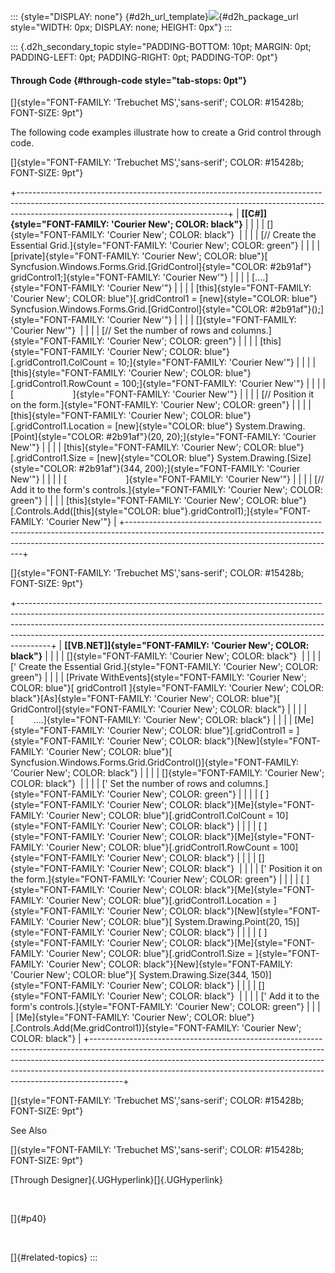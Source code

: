 ::: {style="DISPLAY: none"}
[](ms-xhelp:///?Id=d2h_url_template){#d2h_url_template}![](!package_url!){#d2h_package_url style="WIDTH: 0px; DISPLAY: none; HEIGHT: 0px"}
:::

::: {.d2h_secondary_topic style="PADDING-BOTTOM: 10pt; MARGIN: 0pt; PADDING-LEFT: 0pt; PADDING-RIGHT: 0pt; PADDING-TOP: 0pt"}
#### Through Code {#through-code style="tab-stops: 0pt"}

[]{style="FONT-FAMILY: 'Trebuchet MS','sans-serif'; COLOR: #15428b; FONT-SIZE: 9pt"} 

The following code examples illustrate how to create a Grid control through code.

[]{style="FONT-FAMILY: 'Trebuchet MS','sans-serif'; COLOR: #15428b; FONT-SIZE: 9pt"} 

+----------------------------------------------------------------------------------------------------------------------------------------------------------------------------------------------------------------+
| **[\[C#\]]{style="FONT-FAMILY: 'Courier New'; COLOR: black"}**                                                                                                                                                 |
|                                                                                                                                                                                                                |
| []{style="FONT-FAMILY: 'Courier New'; COLOR: black"}                                                                                                                                                           |
|                                                                                                                                                                                                                |
| [// Create the Essential Grid.]{style="FONT-FAMILY: 'Courier New'; COLOR: green"}                                                                                                                              |
|                                                                                                                                                                                                                |
| [private]{style="FONT-FAMILY: 'Courier New'; COLOR: blue"}[ Syncfusion.Windows.Forms.Grid.[GridControl]{style="COLOR: #2b91af"} gridControl1;]{style="FONT-FAMILY: 'Courier New'"}                             |
|                                                                                                                                                                                                                |
| [\....]{style="FONT-FAMILY: 'Courier New'"}                                                                                                                                                                    |
|                                                                                                                                                                                                                |
| [this]{style="FONT-FAMILY: 'Courier New'; COLOR: blue"}[.gridControl1 = [new]{style="COLOR: blue"} Syncfusion.Windows.Forms.Grid.[GridControl]{style="COLOR: #2b91af"}();]{style="FONT-FAMILY: 'Courier New'"} |
|                                                                                                                                                                                                                |
| []{style="FONT-FAMILY: 'Courier New'"}                                                                                                                                                                         |
|                                                                                                                                                                                                                |
| [// Set the number of rows and columns.]{style="FONT-FAMILY: 'Courier New'; COLOR: green"}                                                                                                                     |
|                                                                                                                                                                                                                |
| [this]{style="FONT-FAMILY: 'Courier New'; COLOR: blue"}[.gridControl1.ColCount = 10;]{style="FONT-FAMILY: 'Courier New'"}                                                                                      |
|                                                                                                                                                                                                                |
| [this]{style="FONT-FAMILY: 'Courier New'; COLOR: blue"}[.gridControl1.RowCount = 100;]{style="FONT-FAMILY: 'Courier New'"}                                                                                     |
|                                                                                                                                                                                                                |
| [                        ]{style="FONT-FAMILY: 'Courier New'"}                                                                                                                                                 |
|                                                                                                                                                                                                                |
| [// Position it on the form.]{style="FONT-FAMILY: 'Courier New'; COLOR: green"}                                                                                                                                |
|                                                                                                                                                                                                                |
| [this]{style="FONT-FAMILY: 'Courier New'; COLOR: blue"}[.gridControl1.Location = [new]{style="COLOR: blue"} System.Drawing.[Point]{style="COLOR: #2b91af"}(20, 20);]{style="FONT-FAMILY: 'Courier New'"}       |
|                                                                                                                                                                                                                |
| [this]{style="FONT-FAMILY: 'Courier New'; COLOR: blue"}[.gridControl1.Size = [new]{style="COLOR: blue"} System.Drawing.[Size]{style="COLOR: #2b91af"}(344, 200);]{style="FONT-FAMILY: 'Courier New'"}          |
|                                                                                                                                                                                                                |
| [                        ]{style="FONT-FAMILY: 'Courier New'"}                                                                                                                                                 |
|                                                                                                                                                                                                                |
| [// Add it to the form\'s controls.]{style="FONT-FAMILY: 'Courier New'; COLOR: green"}                                                                                                                         |
|                                                                                                                                                                                                                |
| [this]{style="FONT-FAMILY: 'Courier New'; COLOR: blue"}[.Controls.Add([this]{style="COLOR: blue"}.gridControl1);]{style="FONT-FAMILY: 'Courier New'"}                                                          |
+----------------------------------------------------------------------------------------------------------------------------------------------------------------------------------------------------------------+

[]{style="FONT-FAMILY: 'Trebuchet MS','sans-serif'; COLOR: #15428b; FONT-SIZE: 9pt"} 

+--------------------------------------------------------------------------------------------------------------------------------------------------------------------------------------------------------------------------------------------------------------------------------------------------------------------------------+
| **[\[VB.NET\]]{style="FONT-FAMILY: 'Courier New'; COLOR: black"}**                                                                                                                                                                                                                                                             |
|                                                                                                                                                                                                                                                                                                                                |
| []{style="FONT-FAMILY: 'Courier New'; COLOR: black"}                                                                                                                                                                                                                                                                           |
|                                                                                                                                                                                                                                                                                                                                |
| [\' Create the Essential Grid.]{style="FONT-FAMILY: 'Courier New'; COLOR: green"}                                                                                                                                                                                                                                              |
|                                                                                                                                                                                                                                                                                                                                |
| [Private WithEvents]{style="FONT-FAMILY: 'Courier New'; COLOR: blue"}[ gridControl1 ]{style="FONT-FAMILY: 'Courier New'; COLOR: black"}[As]{style="FONT-FAMILY: 'Courier New'; COLOR: blue"}[ GridControl]{style="FONT-FAMILY: 'Courier New'; COLOR: black"}                                                                   |
|                                                                                                                                                                                                                                                                                                                                |
| [        \....]{style="FONT-FAMILY: 'Courier New'; COLOR: black"}                                                                                                                                                                                                                                                              |
|                                                                                                                                                                                                                                                                                                                                |
| [Me]{style="FONT-FAMILY: 'Courier New'; COLOR: blue"}[.gridControl1 = ]{style="FONT-FAMILY: 'Courier New'; COLOR: black"}[New]{style="FONT-FAMILY: 'Courier New'; COLOR: blue"}[ Syncfusion.Windows.Forms.Grid.GridControl()]{style="FONT-FAMILY: 'Courier New'; COLOR: black"}                                                |
|                                                                                                                                                                                                                                                                                                                                |
| []{style="FONT-FAMILY: 'Courier New'; COLOR: black"}                                                                                                                                                                                                                                                                           |
|                                                                                                                                                                                                                                                                                                                                |
| [\' Set the number of rows and columns.]{style="FONT-FAMILY: 'Courier New'; COLOR: green"}                                                                                                                                                                                                                                     |
|                                                                                                                                                                                                                                                                                                                                |
| [ ]{style="FONT-FAMILY: 'Courier New'; COLOR: black"}[Me]{style="FONT-FAMILY: 'Courier New'; COLOR: blue"}[.gridControl1.ColCount = 10]{style="FONT-FAMILY: 'Courier New'; COLOR: black"}                                                                                                                                      |
|                                                                                                                                                                                                                                                                                                                                |
| [ ]{style="FONT-FAMILY: 'Courier New'; COLOR: black"}[Me]{style="FONT-FAMILY: 'Courier New'; COLOR: blue"}[.gridControl1.RowCount = 100]{style="FONT-FAMILY: 'Courier New'; COLOR: black"}                                                                                                                                     |
|                                                                                                                                                                                                                                                                                                                                |
| []{style="FONT-FAMILY: 'Courier New'; COLOR: black"}                                                                                                                                                                                                                                                                           |
|                                                                                                                                                                                                                                                                                                                                |
| [\' Position it on the form.]{style="FONT-FAMILY: 'Courier New'; COLOR: green"}                                                                                                                                                                                                                                                |
|                                                                                                                                                                                                                                                                                                                                |
| [ ]{style="FONT-FAMILY: 'Courier New'; COLOR: black"}[Me]{style="FONT-FAMILY: 'Courier New'; COLOR: blue"}[.gridControl1.Location = ]{style="FONT-FAMILY: 'Courier New'; COLOR: black"}[New]{style="FONT-FAMILY: 'Courier New'; COLOR: blue"}[ System.Drawing.Point(20, 15)]{style="FONT-FAMILY: 'Courier New'; COLOR: black"} |
|                                                                                                                                                                                                                                                                                                                                |
| [ ]{style="FONT-FAMILY: 'Courier New'; COLOR: black"}[Me]{style="FONT-FAMILY: 'Courier New'; COLOR: blue"}[.gridControl1.Size = ]{style="FONT-FAMILY: 'Courier New'; COLOR: black"}[New]{style="FONT-FAMILY: 'Courier New'; COLOR: blue"}[ System.Drawing.Size(344, 150)]{style="FONT-FAMILY: 'Courier New'; COLOR: black"}    |
|                                                                                                                                                                                                                                                                                                                                |
| []{style="FONT-FAMILY: 'Courier New'; COLOR: black"}                                                                                                                                                                                                                                                                           |
|                                                                                                                                                                                                                                                                                                                                |
| [\' Add it to the form\'s controls.]{style="FONT-FAMILY: 'Courier New'; COLOR: green"}                                                                                                                                                                                                                                         |
|                                                                                                                                                                                                                                                                                                                                |
| [Me]{style="FONT-FAMILY: 'Courier New'; COLOR: blue"}[.Controls.Add(Me.gridControl1)]{style="FONT-FAMILY: 'Courier New'; COLOR: black"}                                                                                                                                                                                        |
+--------------------------------------------------------------------------------------------------------------------------------------------------------------------------------------------------------------------------------------------------------------------------------------------------------------------------------+

[]{style="FONT-FAMILY: 'Trebuchet MS','sans-serif'; COLOR: #15428b; FONT-SIZE: 9pt"} 

See Also

[]{style="FONT-FAMILY: 'Trebuchet MS','sans-serif'; COLOR: #15428b; FONT-SIZE: 9pt"} 

[Through Designer]{.UGHyperlink}[]{.UGHyperlink}

 

[]{#p40} 

 

[]{#related-topics}
:::
